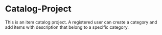 # Catalog-Project
This is an item catalog project. A registered user can create a category and add items with description that belong to a specific category.
